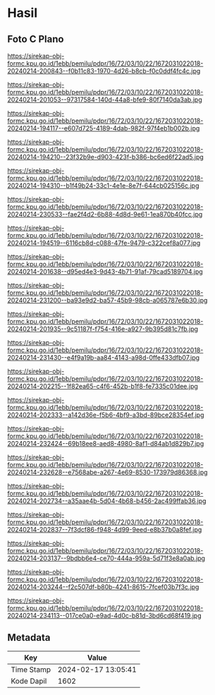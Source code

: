 # Hasil

## Foto C Plano

https://sirekap-obj-formc.kpu.go.id/1ebb/pemilu/pdpr/16/72/03/10/22/1672031022018-20240214-200843--f0b11c83-1970-4d26-b8cb-f0c0ddf4fc4c.jpg

https://sirekap-obj-formc.kpu.go.id/1ebb/pemilu/pdpr/16/72/03/10/22/1672031022018-20240214-201053--97317584-140d-44a8-bfe9-80f7140da3ab.jpg

https://sirekap-obj-formc.kpu.go.id/1ebb/pemilu/pdpr/16/72/03/10/22/1672031022018-20240214-194117--e607d725-4189-4dab-982f-97f4eb1b002b.jpg

https://sirekap-obj-formc.kpu.go.id/1ebb/pemilu/pdpr/16/72/03/10/22/1672031022018-20240214-194210--23f32b9e-d903-423f-b386-bc6ed6f22ad5.jpg

https://sirekap-obj-formc.kpu.go.id/1ebb/pemilu/pdpr/16/72/03/10/22/1672031022018-20240214-194310--b1f49b24-33c1-4e1e-8e7f-644cb025156c.jpg

https://sirekap-obj-formc.kpu.go.id/1ebb/pemilu/pdpr/16/72/03/10/22/1672031022018-20240214-230533--fae2f4d2-6b88-4d8d-9e61-1ea870b40fcc.jpg

https://sirekap-obj-formc.kpu.go.id/1ebb/pemilu/pdpr/16/72/03/10/22/1672031022018-20240214-194519--6116cb8d-c088-47fe-9479-c322cef8a077.jpg

https://sirekap-obj-formc.kpu.go.id/1ebb/pemilu/pdpr/16/72/03/10/22/1672031022018-20240214-201638--d95ed4e3-9d43-4b71-91af-79cad5189704.jpg

https://sirekap-obj-formc.kpu.go.id/1ebb/pemilu/pdpr/16/72/03/10/22/1672031022018-20240214-231200--ba93e9d2-ba57-45b9-98cb-a065787e6b30.jpg

https://sirekap-obj-formc.kpu.go.id/1ebb/pemilu/pdpr/16/72/03/10/22/1672031022018-20240214-201935--9c51187f-f754-416e-a927-9b395d81c7fb.jpg

https://sirekap-obj-formc.kpu.go.id/1ebb/pemilu/pdpr/16/72/03/10/22/1672031022018-20240214-231430--e4f9a19b-aa84-4143-a98d-0ffe433dfb07.jpg

https://sirekap-obj-formc.kpu.go.id/1ebb/pemilu/pdpr/16/72/03/10/22/1672031022018-20240214-202215--1f82ea65-c4f6-452b-b1f8-fe7335c01dee.jpg

https://sirekap-obj-formc.kpu.go.id/1ebb/pemilu/pdpr/16/72/03/10/22/1672031022018-20240214-202333--a142d36e-f5b6-4bf9-a3bd-89bce28354ef.jpg

https://sirekap-obj-formc.kpu.go.id/1ebb/pemilu/pdpr/16/72/03/10/22/1672031022018-20240214-232424--69b18ee8-aed8-4980-8af1-d84ab1d829b7.jpg

https://sirekap-obj-formc.kpu.go.id/1ebb/pemilu/pdpr/16/72/03/10/22/1672031022018-20240214-232628--e7568abe-a267-4e69-8530-173979d86368.jpg

https://sirekap-obj-formc.kpu.go.id/1ebb/pemilu/pdpr/16/72/03/10/22/1672031022018-20240214-202734--a35aae4b-5d04-4b68-b456-2ac499ffab36.jpg

https://sirekap-obj-formc.kpu.go.id/1ebb/pemilu/pdpr/16/72/03/10/22/1672031022018-20240214-202837--7f3dcf86-f948-4d99-9eed-e8b37b0a8fef.jpg

https://sirekap-obj-formc.kpu.go.id/1ebb/pemilu/pdpr/16/72/03/10/22/1672031022018-20240214-203137--9bdbb6e4-ce70-444a-959a-5d71f3e8a0ab.jpg

https://sirekap-obj-formc.kpu.go.id/1ebb/pemilu/pdpr/16/72/03/10/22/1672031022018-20240214-203244--f2c507df-b80b-4241-8615-7fcef03b7f3c.jpg

https://sirekap-obj-formc.kpu.go.id/1ebb/pemilu/pdpr/16/72/03/10/22/1672031022018-20240214-234113--017ce0a0-e9ad-4d0c-b81d-3bd6cd68f419.jpg


## Metadata

| Key        | Value               |
| ---------- | ------------------- |
| Time Stamp | 2024-02-17 13:05:41 |
| Kode Dapil | 1602                |



